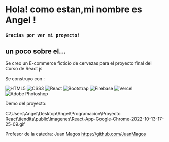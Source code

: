 # Hola! como estan,mi nombre es Angel !

### `Gracias por ver mi proyecto!`

## un poco sobre el...

Se creo un E-commerce ficticio de cervezas para el proyecto final del Curso de React js

Se construyo con :

![HTML5](https://img.shields.io/badge/html5-%23E34F26.svg?style=for-the-badge&logo=html5&logoColor=white)
![CSS3](https://img.shields.io/badge/css3-%231572B6.svg?style=for-the-badge&logo=css3&logoColor=white)
![React](https://img.shields.io/badge/react-%2320232a.svg?style=for-the-badge&logo=react&logoColor=%2361DAFB)
![Bootstrap](https://img.shields.io/badge/bootstrap-%23563D7C.svg?style=for-the-badge&logo=bootstrap&logoColor=white)
![Firebase](https://img.shields.io/badge/Firebase-039BE5?style=for-the-badge&logo=Firebase&logoColor=white)
![Vercel](https://img.shields.io/badge/vercel-%23000000.svg?style=for-the-badge&logo=vercel&logoColor=white)
![Adobe Photoshop](https://img.shields.io/badge/adobe%20photoshop-%2331A8FF.svg?style=for-the-badge&logo=adobe%20photoshop&logoColor=white)

Demo del proyecto:

C:\Users\Angel\Desktop\Angel\Programacion\Proyecto React\tiendita\public\Imagenes\React-App-Google-Chrome-2022-10-13-17-25-09.gif

Profesor de la catedra:
Juan Magos
https://github.com/JuanMagos
